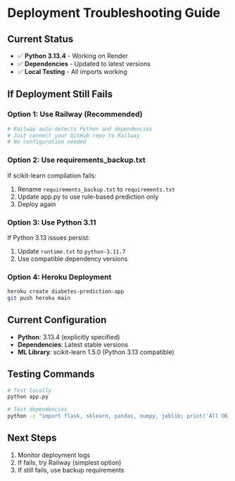 # Deployment Troubleshooting Guide

## Current Status
- ✅ **Python 3.13.4** - Working on Render
- ✅ **Dependencies** - Updated to latest versions
- ✅ **Local Testing** - All imports working

## If Deployment Still Fails

### Option 1: Use Railway (Recommended)
```bash
# Railway auto-detects Python and dependencies
# Just connect your GitHub repo to Railway
# No configuration needed
```

### Option 2: Use requirements_backup.txt
If scikit-learn compilation fails:
1. Rename `requirements_backup.txt` to `requirements.txt`
2. Update app.py to use rule-based prediction only
3. Deploy again

### Option 3: Use Python 3.11
If Python 3.13 issues persist:
1. Update `runtime.txt` to `python-3.11.7`
2. Use compatible dependency versions

### Option 4: Heroku Deployment
```bash
heroku create diabetes-prediction-app
git push heroku main
```

## Current Configuration
- **Python**: 3.13.4 (explicitly specified)
- **Dependencies**: Latest stable versions
- **ML Library**: scikit-learn 1.5.0 (Python 3.13 compatible)

## Testing Commands
```bash
# Test locally
python app.py

# Test dependencies
python -c "import flask, sklearn, pandas, numpy, joblib; print('All OK')"
```

## Next Steps
1. Monitor deployment logs
2. If fails, try Railway (simplest option)
3. If still fails, use backup requirements 